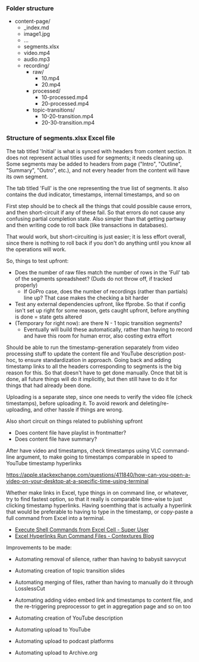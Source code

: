 
### Folder structure

- content-page/
  - _index.md
  - image1.jpg
  - ...
  - segments.xlsx
  - video.mp4
  - audio.mp3
  - recording/
    - raw/
        - 10.mp4
        - 20.mp4
    - processed/
        - 10-processed.mp4
        - 20-processed.mp4
    - topic-transitions/
        - 10-20-transition.mp4
        - 20-30-transition.mp4


### Structure of segments.xlsx Excel file

The tab titled 'Initial' is what is synced with headers from content section. It does not represent actual titles used for segments; it needs cleaning up. Some segments may be added to headers from page ("Intro", "Outline", "Summary", "Outro", etc.), and not every header from the content will have its own segment.
   
The tab titled 'Full' is the one representing the true list of segments. It also contains the dud indicator, timestamps, internal timestamps, and so on
   




First step should be to check all the things that could possible cause errors, and then short-circuit if any of these fail. So that errors do not cause any confusing partial completion state. Also simpler than that getting partway and then writing code to roll back (like transactions in databases).

That would work, but short-circuiting is just easier; it is less effort overall, since there is nothing to roll back if you don't do anything until you know all the operations will work.

So, things to test upfront:

- Does the number of raw files match the number of rows in the 'Full' tab of the segments spreadsheet? (Duds do not throw off, if tracked properly)
  - If GoPro case, does the number of recordings (rather than partials) line up? That case makes the checking a bit harder
- Test any external dependencies upfront, like ffprobe. So that if config isn't set up right for some reason, gets caught upfront, before anything is
done = state gets altered
- (Temporary for right now): are there N - 1 topic transition segments?
  - Eventually will build these automatically, rather than having to record and have this room for human error, also costing extra effort

  


Should be able to run the timestamp-generation separately from video processing stuff to update the content file and YouTube description post-hoc, to ensure standardization in approach. Going back and adding timestamp links to all the headers corresponding to segments is the big reason for this. So that doesn't have to get done manually. Once that bit is done, all future things will do it implicitly, but then still have to do it for things that had already been done.




Uploading is a separate step, since one needs to verify the video file (check timestamps), before uploading it. To avoid rework and deleting/re-uploading, and other hassle if things are wrong.

Also short circuit on things related to publishing upfront

- Does content file have playlist in frontmatter?
- Does content file have summary?

After have video and timestamps, check timestamps using VLC command-line argument, to make going to timestamps comparable in speed to YouTube timestamp hyperlinks

https://apple.stackexchange.com/questions/411840/how-can-you-open-a-video-on-your-desktop-at-a-specific-time-using-terminal

Whether make links in Excel, type things in on command line, or whatever, try to find fastest option, so that it really is comparable time-wise to just clicking timestamp hyperlinks. Having soemthing that is actually a hyperlink that would be preferable to having to type in the timestamp, or copy-paste a full command from Excel into a terminal.

* [Execute Shell Commands from Excel Cell - Super User](https://superuser.com/questions/1220696/execute-shell-commands-from-excel-cell)
* [Excel Hyperlinks Run Command Files - Contextures Blog](https://contexturesblog.com/archives/2017/09/14/excel-hyperlinks-run-command-files/)



Improvements to be made:

- Automating removal of silence, rather than having to babysit savvycut
- Automating creation of topic transition slides
- Automating merging of files, rather than having to manually do it through LosslessCut

- Automating adding video embed link and timestamps to content file, and the 
re-triggering preprocessor to get in aggregation page and so on too
- Automating creation of YouTube description

- Automating upload to YouTube
- Automating upload to podcast platforms
- Automating upload to Archive.org
